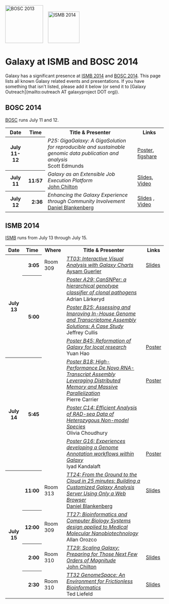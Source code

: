 <div class='center'>
<a href='http://www.open-bio.org/wiki/BOSC_2014'><img src="/src/images/logos/BOSC_logo.png" alt="BOSC 2013" width="120" /></a>&nbsp;&nbsp;&nbsp;
<a href='http://www.iscb.org/ismb2014'><img src="/src/images/logos/ISMB2014LogoRound.png" alt="ISMB 2014" width="100" /></a>

# Galaxy at ISMB and BOSC 2014

</div>

Galaxy has a significant presence at [ISMB 2014](http://www.iscb.org/ismb2014) and [BOSC 2014](http://www.open-bio.org/wiki/BOSC_2014). This page lists all known Galaxy related events and presentations. If you have something that isn't listed, please add it below (or send it to [Galaxy Outreach](mailto:outreach AT galaxyproject DOT org)).

## BOSC 2014

[BOSC](http://www.open-bio.org/wiki/BOSC_2014) runs July 11 and 12.

<table>
  <tr class="th" >
    <th> Date </th>
    <th> Time </th>
    <th> Title & Presenter </th>
    <th> Links </th>
  </tr>
  <tr>
    <th> July 11-12 </th>
    <th> </th>
    <td> <em>P25: GigaGalaxy: A GigaSolution for reproducible and sustainable genomic data publication and analysis</em><div class='indent'>Scott Edmunds</div> </td>
    <td> <a href='https://depot.galaxyproject.org/hub/attachments/documents/posters/BOSC2014_Edmunds_GigaGalaxy.pdf'>Poster</a>, <a href='http://figshare.com/articles/GigaGalaxy_A_GigaSolution_for_reproducible_and_sustainable_genomic_data_publication_and_analysis/713512'>figshare</a> </td>
  </tr>
  <tr>
    <th> July 11 </th>
    <th style=" text-align: right;"> 11:57 </th>
    <td> <em>Galaxy as an Extensible Job Execution Platform</em><div class='indent'><a href='/src/people/john-chilton/index.md'>John Chilton</a></div> </td>
    <td> <a href='https://depot.galaxyproject.org/hub/attachments/documents/presentations/BOSC2014_Chilton.pdf'>Slides</a>, <a href='http://video.open-bio.org/video/6/galaxy-as-an-extensible-job-execution-platform'>Video</a> </td>
  </tr>
  <tr>
    <th> July 12 </th>
    <th style=" text-align: right;"> 2:36 </th>
    <td> <em>Enhancing the Galaxy Experience through Community Involvement</em> <div class='indent'><a href='/src/people/dan/index.md'>Daniel Blankenberg</a></div> </td>
    <td> <a href='https://depot.galaxyproject.org/hub/attachments/documents/presentations/BOSC2014_Blankenberg.pdf'>Slides</a> , <a href='http://video.open-bio.org/video/31/enhancing-the-galaxy-experience-through-community'>Video</a> </td>
  </tr>
</table>


## ISMB 2014

[ISMB](http://www.iscb.org/ismb2014) runs from July 13 through July 15. 

<table>
  <tr class="th" >
    <th> Date </th>
    <th> Time </th>
    <th> Where </th>
    <th> Title & Presenter </th>
    <th> Links </th>
  </tr>
  <tr>
    <th rowspan=4> July 13 </th>
    <th style=" text-align: right;"> 3:05 </th>
    <td> Room 309 </td>
    <td> <em><a href='http://www.iscb.org/uploaded/css/166/29988.pdf'>TT03: Interactive Visual Analysis with Galaxy Charts</a></em><div class='indent'><a href='/src/people/guerler/index.md'>Aysam Guerler</a> </td>
    <td> <a href='https://depot.galaxyproject.org/hub/attachments/documents/presentations/ISMB2014_Guerler_Charts.pdf'>Slides</a> </td>
  </tr>
  <tr>
    <th rowspan=3 style=" text-align: right;"> 5:00 </th>
    <td> </td>
    <td> <em><a href='https://www.iscb.org/cms_addon/conferences/ismb2014/posterlist.php?cat=A#A29'>Poster A29: CanSNPer: a hierarchical genotype classiﬁer of clonal pathogens</a></em> <div class='indent'>Adrian Lärkeryd</div> </td>
    <td> </td>
  </tr>
  <tr>
    <td> </td>
    <td> <em><a href='https://www.iscb.org/cms_addon/conferences/ismb2014/posterlist.php?cat=B#B25'>Poster B25: Assessing and Improving In-House Genome and Transcriptome Assembly Solutions: A Case Study</a></em> <div class='indent'>Jeffrey Cullis</div> </td>
    <td> </td>
  </tr>
  <tr>
    <td> </td>
    <td> <em><a href='https://www.iscb.org/cms_addon/conferences/ismb2014/posterlist.php?cat=B#B45'>Poster B45: Reformation of Galaxy for local research</a></em> <div class='indent'>Yuan Hao</div> </td>
    <td> <a href='https://depot.galaxyproject.org/hub/attachments/documents/posters/ISMB2014_GalaxyForLocalResearchHao.pdf'>Poster</a> </td>
  </tr>
  <tr>
    <th rowspan=3> July 14 </th>
    <th rowspan=3 style=" text-align: right;"> 5:45 </th>
    <td> </td>
    <td> <em><a href='https://www.iscb.org/cms_addon/conferences/ismb2014/posterlist.php?cat=B#B18'>Poster B18: High-Performance De Novo RNA-Transcript Assembly Leveraging Distributed Memory and Massive Parallelization</a></em> <div class='indent'>Pierre Carrier</div> </td>
    <td> <a href='https://depot.galaxyproject.org/hub/attachments/documents/posters/ISMB2014_HighPerfRNATrans_Carrier.pdf'>Poster</a> </td>
  </tr>
  <tr>
    <td> </td>
    <td> <em><a href='https://www.iscb.org/cms_addon/conferences/ismb2014/posterlist.php?cat=C#C14'>Poster C14: Efficient Analysis of RAD-seq Data of Heterozygous Non-model Species</a></em><div class='indent'> Olivia Choudhury </div> </td>
    <td> </td>
  </tr>
  <tr>
    <td> </td>
    <td> <em><a href='https://www.iscb.org/cms_addon/conferences/ismb2014/posterlist.php?cat=G#G16'>Poster G16: Experiences developing a Genome Annotation workflows within Galaxy</a></em> <div class='indent'> Iyad Kandalaft </div> </td>
    <td> <a href='https://depot.galaxyproject.org/hub/attachments/documents/posters/ISMB2014_Kandalaft_GenomeAnnotation.pdf'>Poster</a> </td>
  </tr>
  <tr>
    <th rowspan=4> July 15 </th>
    <th style=" text-align: right;"> 11:00 </th>
    <td> Room 313 </td>
    <td> <em><a href='http://www.iscb.org/uploaded/css/166/30137.pdf'>TT24: From the Ground to the Cloud in 25 minutes: Building a Customized Galaxy Analysis Server Using Only a Web Browser</a></em> <div class='indent'><a href='/src/people/dan/index.md'>Daniel Blankenberg</a> </div> </td>
    <td> <a href='https://depot.galaxyproject.org/hub/attachments/documents/presentations/ISMB2014_Blankenberg_Ground2Cloud.pdf'>Slides</a> </td>
  </tr>
  <tr>
    <th style=" text-align: right;"> 12:00 </th>
    <td> Room 309 </td>
    <td> <em><a href='http://www.iscb.org/uploaded/css/166/30125.pdf'>TT27: Bioinformatics and Computer Biology Systems design applied to Medical Molecular Nanobiotechnology</a></em><div class='indent'>Allan Orozco</div> </td>
    <td> </td>
  </tr>
  <tr>
    <th style=" text-align: right;"> 2:00 </th>
    <td> Room 310 </td>
    <td> <em><a href='http://www.iscb.org/uploaded/css/166/30134.pdf'>TT29: Scaling Galaxy: Preparing for Those Next Few Orders of Magnitude</a></em> <div class='indent'><a href='/src/people/john-chilton/index.md'>John Chilton</a></div> </td>
    <td> <a href='https://depot.galaxyproject.org/hub/attachments/documents/presentations/ISMB2014_Chilton_ScalingGalaxy.pdf'>Slides</a> </td>
  </tr>
  <tr>
    <th style=" text-align: right;"> 2:30 </th>
    <td> Room 310 </td>
    <td> <em><a href='http://www.iscb.org/uploaded/css/166/30133.pdf'>TT32 GenomeSpace: An Environment for Frictionless Bioinformatics</a></em> <div class='indent'>Ted Liefeld</div> </td>
    <td> <a href='https://depot.galaxyproject.org/hub/attachments/documents/presentations/ISMB2014_GenomeSpaceLiefeld.pdf'>Slides</a> </td>
  </tr>
</table>
